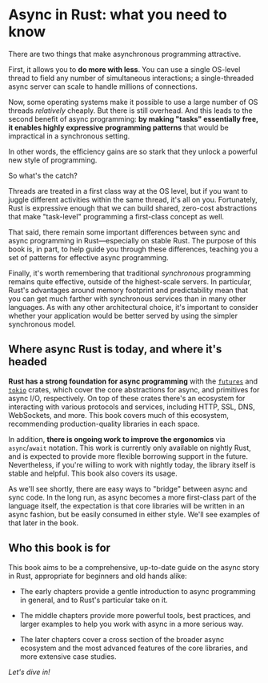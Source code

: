 # Async in Rust: what you need to know

There are two things that make asynchronous programming attractive.

First, it allows you to **do more with less**. You can use a single OS-level
thread to field any number of simultaneous interactions; a single-threaded
async server can scale to handle millions of connections.

Now, some operating systems make it possible to use a large number of OS threads
*relatively* cheaply. But there is still overhead. And this leads to the second
benefit of async programming: **by making "tasks" essentially free, it enables
highly expressive programming patterns** that would be impractical in a
synchronous setting.

In other words, the efficiency gains are so stark that they unlock a powerful
new style of programming.

So what's the catch?

Threads are treated in a first class way at the OS level, but if you want to
juggle different activities within the same thread, it's all on
you. Fortunately, Rust is expressive enough that we can build shared, zero-cost
abstractions that make "task-level" programming a first-class concept as well.

That said, there remain some important differences between sync and async
programming in Rust—especially on stable Rust. The purpose of this book is, in
part, to help guide you through these differences, teaching you a set of
patterns for effective async programming.

Finally, it's worth remembering that traditional *synchronous* programming
remains quite effective, outside of the highest-scale servers. In particular,
Rust's advantages around memory footprint and predictability mean that you can
get much farther with synchronous services than in many other languages. As with
any other architectural choice, it's important to consider whether your
application would be better served by using the simpler synchronous model.

## Where async Rust is today, and where it's headed

**Rust has a strong foundation for async programming** with the [`futures`] and
[`tokio`] crates, which cover the core abstractions for async, and primitives
for async I/O, respectively. On top of these crates there's an ecosystem for
interacting with various protocols and services, including HTTP, SSL, DNS,
WebSockets, and more. This book covers much of this ecosystem, recommending
production-quality libraries in each space.

[`futures`]: https://github.com/alexcrichton/futures-rs/
[`tokio`]: https://github.com/tokio-rs/tokio/

In addition, **there is ongoing work to improve the ergonomics** via
`async`/`await` notation. This work is currently only available on nightly Rust,
and is expected to provide more flexible borrowing support in the
future. Nevertheless, if you're willing to work with nightly today, the library
itself is stable and helpful. This book also covers its usage.

As we'll see shortly, there are easy ways to "bridge" between async and sync
code. In the long run, as async becomes a more first-class part of the language
itself, the expectation is that core libraries will be written in an async
fashion, but be easily consumed in either style. We'll see examples of that
later in the book.

## Who this book is for

This book aims to be a comprehensive, up-to-date guide on the async story in
Rust, appropriate for beginners and old hands alike:

- The early chapters provide a gentle introduction to async programming in
general, and to Rust's particular take on it.

- The middle chapters provide more powerful tools, best practices, and larger
  examples to help you work with async in a more serious way.

- The later chapters cover a cross section of the broader async ecosystem and
  the most advanced features of the core libraries, and more extensive case
  studies.

*Let's dive in!*
